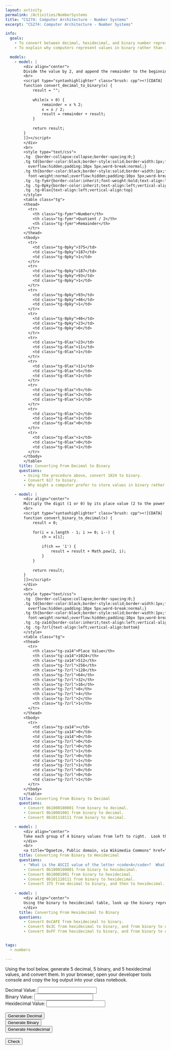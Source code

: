 ```yaml
---
layout: activity
permalink: /Activities/NumberSystems
title: "CS274: Computer Architecture - Number Systems"
excerpt: "CS274: Computer Architecture - Number Systems"

info:
  goals:
    - To convert between decimal, hexidecimal, and binary number representations
    - To explain why computers represent values in binary rather than in another number system

  models:
    - model: |
        <div align="center">
        Divide the value by 2, and append the remainder to the beginning of your output string.  Repeat using the new quotient until the quotient is 0.
        <br>
        <script type="syntaxhighlighter" class="brush: cpp"><![CDATA[        
        function convert_decimal_to_binary(x) {
            result = "";
            
            while(x > 0) {
                remainder = x % 2;
                x = x / 2;
                result = remainder + result;
            }
            
            return result;
        }
        ]]></script>
        </div>
        <br>
        <style type="text/css">
        .tg  {border-collapse:collapse;border-spacing:0;}
        .tg td{border-color:black;border-style:solid;border-width:1px;font-family:Arial, sans-serif;font-size:14px;
          overflow:hidden;padding:10px 5px;word-break:normal;}
        .tg th{border-color:black;border-style:solid;border-width:1px;font-family:Arial, sans-serif;font-size:14px;
          font-weight:normal;overflow:hidden;padding:10px 5px;word-break:normal;}
        .tg .tg-fymr{border-color:inherit;font-weight:bold;text-align:left;vertical-align:top}
        .tg .tg-0pky{border-color:inherit;text-align:left;vertical-align:top}
        .tg .tg-0lax{text-align:left;vertical-align:top}
        </style>
        <table class="tg">
        <thead>
          <tr>
            <th class="tg-fymr">Number</th>
            <th class="tg-fymr">Quotient / 2</th>
            <th class="tg-fymr">Remainder</th>
          </tr>
        </thead>
        <tbody>
          <tr>
            <td class="tg-0pky">375</td>
            <td class="tg-0pky">187</td>
            <td class="tg-0pky">1</td>
          </tr>
          <tr>
            <td class="tg-0pky">187</td>
            <td class="tg-0pky">93</td>
            <td class="tg-0pky">1</td>
          </tr>
          <tr>
            <td class="tg-0pky">93</td>
            <td class="tg-0pky">46</td>
            <td class="tg-0pky">1</td>
          </tr>
          <tr>
            <td class="tg-0pky">46</td>
            <td class="tg-0pky">23</td>
            <td class="tg-0pky">0</td>
          </tr>
          <tr>
            <td class="tg-0lax">23</td>
            <td class="tg-0lax">11</td>
            <td class="tg-0lax">1</td>
          </tr>
          <tr>
            <td class="tg-0lax">11</td>
            <td class="tg-0lax">5</td>
            <td class="tg-0lax">1</td>
          </tr>
          <tr>
            <td class="tg-0lax">5</td>
            <td class="tg-0lax">2</td>
            <td class="tg-0lax">1</td>
          </tr>
          <tr>
            <td class="tg-0lax">2</td>
            <td class="tg-0lax">1</td>
            <td class="tg-0lax">0</td>
          </tr>
          <tr>
            <td class="tg-0lax">1</td>
            <td class="tg-0lax">0</td>
            <td class="tg-0lax">1</td>
          </tr>
        </tbody>
        </table>
      title: Converting From Decimal to Binary
      questions:
        - Using the procedure above, convert 1024 to binary.
        - Convert 617 to binary.
        - Why might a computer prefer to store values in binary rather than in another number system?

    - model: |
        <div align="center">
        Multiply the digit (1 or 0) by its place value (2 to the power of the digit position, right to left, beginning at the 1 place), and add up the result.
        <br>
        <script type="syntaxhighlighter" class="brush: cpp"><![CDATA[        
        function convert_binary_to_decimal(x) {
            result = 0;
            
            for(i = x.length - 1; i >= 0; i--) {
                ch = x[i];
                
                if(ch == '1') {
                    result = result + Math.pow(2, i);
                }
            }
            
            return result;
        }
        ]]></script>
        </div>
        <br>    
        <style type="text/css">
        .tg  {border-collapse:collapse;border-spacing:0;}
        .tg td{border-color:black;border-style:solid;border-width:1px;font-family:Arial, sans-serif;font-size:14px;
          overflow:hidden;padding:10px 5px;word-break:normal;}
        .tg th{border-color:black;border-style:solid;border-width:1px;font-family:Arial, sans-serif;font-size:14px;
          font-weight:normal;overflow:hidden;padding:10px 5px;word-break:normal;}
        .tg .tg-za14{border-color:inherit;text-align:left;vertical-align:bottom}
        .tg .tg-7zrl{text-align:left;vertical-align:bottom}
        </style>
        <table class="tg">
        <thead>
          <tr>
            <th class="tg-za14">Place Value</th>
            <th class="tg-za14">1024</th>
            <th class="tg-za14">512</th>
            <th class="tg-7zrl">256</th>
            <th class="tg-7zrl">128</th>
            <th class="tg-7zrl">64</th>
            <th class="tg-7zrl">32</th>
            <th class="tg-7zrl">16</th>
            <th class="tg-7zrl">8</th>
            <th class="tg-7zrl">4</th>
            <th class="tg-7zrl">2</th>
            <th class="tg-7zrl">1</th>
          </tr>
        </thead>
        <tbody>
          <tr>
            <td class="tg-za14"></td>
            <td class="tg-za14">0</td>
            <td class="tg-za14">0</td>
            <td class="tg-7zrl">0</td>
            <td class="tg-7zrl">0</td>
            <td class="tg-7zrl">1</td>
            <td class="tg-7zrl">0</td>
            <td class="tg-7zrl">1</td>
            <td class="tg-7zrl">1</td>
            <td class="tg-7zrl">0</td>
            <td class="tg-7zrl">0</td>
            <td class="tg-7zrl">1</td>
          </tr>
        </tbody>
        </table>
      title: Converting From Binary to Decimal
      questions:
        - Convert 0b1000100001 from binary to decimal.
        - Convert 0b10001001 from binary to decimal.
        - Convert 0b101110111 from binary to decimal.

    - model: |
        <div align="center">
        Take each group of 4 binary values from left to right.  Look them up in the table to obtain the corresponding hexidecimal digit, and output that digit.
        </div>
        <br>
        <a title="Dgoetze, Public domain, via Wikimedia Commons" href="https://commons.wikimedia.org/wiki/File:Positionalnotationtable.jpg"><img width="512" alt="Positionalnotationtable" src="https://upload.wikimedia.org/wikipedia/commons/thumb/7/79/Positionalnotationtable.jpg/512px-Positionalnotationtable.jpg"></a>
      title: Converting From Binary to Hexidecimal
      questions:
        - "What is the ASCII value of the letter <code>A</code>?  What is this value in binary, decimal, and hexidecimal?"
        - Convert 0b1000100001 from binary to hexidecimal.
        - Convert 0b10001001 from binary to hexidecimal.
        - Convert 0b101110111 from binary to hexidecimal.
        - Convert 375 from decimal to binary, and then to hexidecimal.
        
    - model: |
        <div align="center">
        Using the binary to hexidecimal table, look up the binary representation for each hexidecimal digit.  In other words, convert each hexidecimal digit to decimal, and then to binary.  This will result in a four digit binary number.  Output those binary bits.  Repeat for each hexidecimal digit from left to right.
        </div>
      title: Converting From Hexidecimal to Binary
      questions:
        - Convert 0xCAFE from hexidecimal to binary.
        - Convert 0x3C from hexidecimal to binary, and from binary to decimal.
        - Convert 0xFF from hexidecimal to binary, and from binary to decimal.


tags:
  - numbers

---
```


Using the tool below, generate 5 decimal, 5 binary, and 5 hexidecimal values, and convert them.  In your browser, open your developer tools console and copy the log output into your class notebook.

<script language="JavaScript">
function gen2() {
    var val = Math.floor(Math.random() * 2048) + 1
    
    document.getElementById("decimal").value = "";
    document.getElementById("binary").value = val.toString(2);
    document.getElementById("hexidecimal").value = "";
}

function gen10() {
    var val = Math.floor(Math.random() * 2048) + 1
    
    document.getElementById("decimal").value = val.toString();
    document.getElementById("binary").value = "";
    document.getElementById("hexidecimal").value = "";
}

function gen16() {
    var val = Math.floor(Math.random() * 2048) + 1
    
    document.getElementById("decimal").value = "";
    document.getElementById("binary").value = "";
    document.getElementById("hexidecimal").value = val.toString(16);
}

function check() {
    var bin = document.getElementById("binary").value;
    bin = parseInt(bin, 2);
    var hex = document.getElementById("hexidecimal").value;
    hex = parseInt(hex, 16);
    var dec = document.getElementById("decimal").value;
    dec = parseInt(dec, 10);
    
    console.log("Decimal: " + document.getElementById("decimal").value + " Binary: " + document.getElementById("binary").value + " Hexidecimal: " + document.getElementById("hexidecimal").value);
    console.log("Decimal: " + dec.toString() + " Binary: " + bin.toString() + " Hexidecimal: " + hex.toString());
    
    if(hex == bin && dec == bin) {
        alert("Correct!");
    } else {
        alert("Not quite!");
    }
}
</script>

Decimal Value: <input id="decimal" name="decimal" /><br>
Binary Value: <input id="binary" name="binary" /><br>
Hexidecimal Value: <input id="hexidecimal" name="hexidecimal" /><br>
<br>
<button id="bgen10" onclick="gen10()">Generate Decimal</button><br>
<button id="bgen2" onclick="gen2()">Generate Binary</button><br>
<button id="bgen16" onclick="gen16()">Generate Hexidecimal</button><br>
<br>
<button id="bcheck" onclick="check()">Check</button>